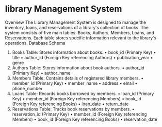 # library Management System
Overview
The Library Management System is designed to manage the inventory, loans, and reservations of a library's collection of books. The system consists of five main tables: Books, Authors, Members, Loans, and Reservations. Each table stores specific information relevant to the library's operations.
Database Schema
1. Books Table: Stores information about books.
•	book_id (Primary Key)
•	title
•	author_id (Foreign Key referencing Authors)
•	publication_year
•	genre
2. Authors Table: Stores information about book authors.
•	author_id (Primary Key)
•	author_name
3. Members Table: Contains details of registered library members.
•	member_id (Primary Key)
•	member_name
•	address
•	email
•	phone_number
4. Loans Table: Records books borrowed by members.
•	loan_id (Primary Key)
•	member_id (Foreign Key referencing Members)
•	book_id (Foreign Key referencing Books)
•	loan_date
•	return_date
5. Reservations Table: Tracks book reservations by members.
•	reservation_id (Primary Key)
•	member_id (Foreign Key referencing Members)
•	book_id (Foreign Key referencing Books)
•	reservation_date

